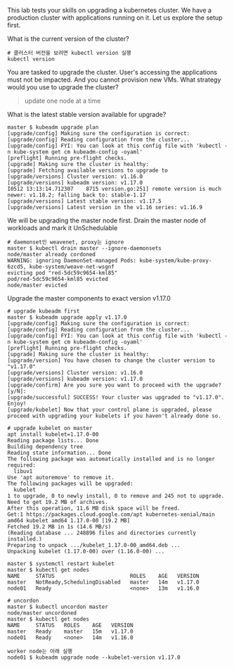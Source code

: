 This lab tests your skills on upgrading a kubernetes cluster. 
We have a production cluster with applications running on it. 
Let us explore the setup first.

What is the current version of the cluster?
```shell script
# 클러스터 버전을 보려면 kubectl version 실행
kubectl version
```



You are tasked to upgrade the cluster. 
User's accessing the applications must not be impacted. 
And you cannot provision new VMs. 
What strategy would you use to upgrade the cluster?
> update one node at a time



What is the latest stable version available for upgrade?

```shell script
master $ kubeadm upgrade plan
[upgrade/config] Making sure the configuration is correct:
[upgrade/config] Reading configuration from the cluster...
[upgrade/config] FYI: You can look at this config file with 'kubectl -n kube-system get cm kubeadm-config -oyaml'
[preflight] Running pre-flight checks.
[upgrade] Making sure the cluster is healthy:
[upgrade] Fetching available versions to upgrade to
[upgrade/versions] Cluster version: v1.16.0
[upgrade/versions] kubeadm version: v1.17.0
I0512 13:13:14.712307    8715 version.go:251] remote version is much newer: v1.18.2; falling back to: stable-1.17
[upgrade/versions] Latest stable version: v1.17.5
[upgrade/versions] Latest version in the v1.16 series: v1.16.9

```


We will be upgrading the master node first. 
Drain the master node of workloads and mark it UnSchedulable
```shell script
# daemonset인 weavenet, proxy는 ignore
master $ kubectl drain master --ignore-daemonsets
node/master already cordoned
WARNING: ignoring DaemonSet-managed Pods: kube-system/kube-proxy-6zcd5, kube-system/weave-net-wsgnf
evicting pod "red-5dc59c9654-kml85"
pod/red-5dc59c9654-kml85 evicted
node/master evicted
```

Upgrade the master components to exact version v1.17.0
```shell script
# upgrade kubeadm first
master $ kubeadm upgrade apply v1.17.0
[upgrade/config] Making sure the configuration is correct:
[upgrade/config] Reading configuration from the cluster...
[upgrade/config] FYI: You can look at this config file with 'kubectl -n kube-system get cm kubeadm-config -oyaml'
[preflight] Running pre-flight checks.
[upgrade] Making sure the cluster is healthy:
[upgrade/version] You have chosen to change the cluster version to "v1.17.0"
[upgrade/versions] Cluster version: v1.16.0
[upgrade/versions] kubeadm version: v1.17.0
[upgrade/confirm] Are you sure you want to proceed with the upgrade? [y/N]:
[upgrade/successful] SUCCESS! Your cluster was upgraded to "v1.17.0". Enjoy!
[upgrade/kubelet] Now that your control plane is upgraded, please proceed with upgrading your kubelets if you haven't already done so.

# upgrade kubelet on master
apt install kubelet=1.17.0-00
Reading package lists... Done
Building dependency tree
Reading state information... Done
The following package was automatically installed and is no longer required:
  libuv1
Use 'apt autoremove' to remove it.
The following packages will be upgraded:
  kubelet
1 to upgrade, 0 to newly install, 0 to remove and 245 not to upgrade.
Need to get 19.2 MB of archives.
After this operation, 11.6 MB disk space will be freed.
Get:1 https://packages.cloud.google.com/apt kubernetes-xenial/main amd64 kubelet amd64 1.17.0-00 [19.2 MB]
Fetched 19.2 MB in 1s (14.6 MB/s)
(Reading database ... 248896 files and directories currently installed.)
Preparing to unpack .../kubelet_1.17.0-00_amd64.deb ...
Unpacking kubelet (1.17.0-00) over (1.16.0-00) ...

master $ systemctl restart kubelet
master $ kubectl get nodes
NAME     STATUS                        ROLES    AGE   VERSION
master   NotReady,SchedulingDisabled   master   14m   v1.17.0
node01   Ready                         <none>   13m   v1.16.0

# uncordon
master $ kubectl uncordon master
node/master uncordoned
master $ kubectl get nodes
NAME     STATUS   ROLES    AGE   VERSION
master   Ready    master   15m   v1.17.0
node01   Ready    <none>   14m   v1.16.0

worker node는 아래 실행
node01 $ kubeadm upgrade node --kubelet-version v1.17.0


```




